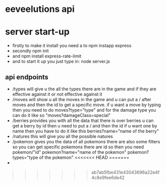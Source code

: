 # eeveelutions api

# server start-up
- firstly to make it install you need a to npm instapp express
- secondly npm init
- and npm install express-rate-limit
- and to start it up you just type in: node server.js

## api endpoints

- /types will give u the all the types there are in the game and if they are effective against it or not effective against it
- /moves will show u all the moves in the game and u can put a / after moves and then the id to get a specific move. if u want a move by typing then you need to do moves?type="type" and for the damage type you can do it like so "moves?damageClass=special"
- /berries provides you with all the data that there is over berries u can get a berry by id then u need to put a / and then the id if u want one by name then you have to do it like this berries?name="name of the berry"
- /natures this will give you all the possible natures
- /pokemon gives you the data of all pokemons there are also some filters so you can get specific pokemons there are id so then you need pokemon/"id" pokemon?name="name of the pokemon" pokemon?types="type of the pokemon"
<<<<<<< HEAD
=======
-
>>>>>>> ab7ab5fbe431e43043696a22e4f4c8e9fee6de42
